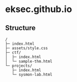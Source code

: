 # eksec.github.io

## Structure
```
/
├─ index.html
├─ assets/style.css
├─ ctf/
│  ├─ index.html
│  └─ sample-thm.html
└─ projects/
   ├─ index.html
   └─ sysmon-lab.html
```
